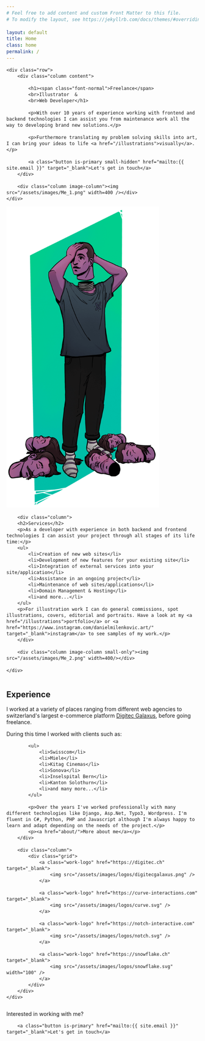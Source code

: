 ```yaml
---
# Feel free to add content and custom Front Matter to this file.
# To modify the layout, see https://jekyllrb.com/docs/themes/#overriding-theme-defaults

layout: default
title: Home
class: home
permalink: /
---
```


<div class="home-introduction wrapper">

    <div class="row">    
        <div class="column content">

            <h1><span class="font-normal">Freelance</span> 
            <br>Illustrator  & 
            <br>Web Developer</h1>

            <p>With over 10 years of experience working with frontend and backend technologies I can assist you from maintenance work all the way to developing brand new solutions.</p>
            
            <p>Furthermore translating my problem solving skills into art, I can bring your ideas to life <a href="/illustrations">visually</a>.</p>

            <a class="button is-primary small-hidden" href="mailto:{{ site.email }}" target="_blank">Let's get in touch</a>
        </div>

        <div class="column image-column"><img src="/assets/images/Me_1.png" width=400 /></div>
    </div>
</div>

<div class="home-services wrapper ">
    <div class="row">    
        <div class="column image-column small-hidden"><img src="/assets/images/Me_2.png" width=400/></div>

        <div class="column">
        <h2>Services</h2>
        <p>As a developer with experience in both backend and frontend technologies I can assist your project through all stages of its life time:</p>
        <ul>
            <li>Creation of new web sites</li>
            <li>Development of new features for your existing site</li>
            <li>Integration of external services into your site/application</li>
            <li>Assistance in an ongoing project</li>
            <li>Maintenance of web sites/applications</li>
            <li>Domain Management & Hosting</li>
            <li>and more...</li>
        </ul>
        <p>For illustration work I can do general commissions, spot illustrations, covers, editorial and portraits. Have a look at my <a href="/illustrations">portfolio</a> or <a href="https://www.instagram.com/danielmilenkovic.art/" target="_blank">instagram</a> to see samples of my work.</p>
        </div>

        <div class="column image-column small-only"><img src="/assets/images/Me_2.png" width=400/></div>

    </div>

</div>

<div class="home-experience wrapper ">
    <div class="row">    
        <div class="column">
            <h2>Experience</h2>
            <p>I worked at a variety of places ranging from different web agencies to switzerland's largest e-commerce platform <a href="https://digitec.ch" target="_blank">Digitec Galaxus</a>, before going freelance.</p>
            <p>During this time I worked with clients such as:</p>

            <ul>
                <li>Swisscom</li>
                <li>Miele</li>
                <li>Kitag Cinemas</li>
                <li>Sonova</li>
                <li>Inselspital Bern</li>
                <li>Kanton Solothurn</li>
                <li>and many more...</li>
            </ul>

            <p>Over the years I've worked professionally with many different technologies like Django, Asp.Net, Typo3, Wordpress. I'm fluent in C#, Python, PHP and Javascript although I'm always happy to learn and adapt depending on the needs of the project.</p>
            <p><a href="about/">More about me</a></p>
        </div>

        <div class="column">
            <div class="grid">
                <a class="work-logo" href="https://digitec.ch" target="_blank">
                    <img src="/assets/images/logos/digitecgalaxus.png" />
                </a>

                <a class="work-logo" href="https://curve-interactions.com" target="_blank">
                    <img src="/assets/images/logos/curve.svg" />
                </a>

                <a class="work-logo" href="https://notch-interactive.com" target="_blank">
                    <img src="/assets/images/logos/notch.svg" />
                </a>

                <a class="work-logo" href="https://snowflake.ch" target="_blank">
                    <img src="/assets/images/logos/snowflake.svg" width="100" />
                </a>
            </div>
        </div>
    </div>
</div>

<div class="home-call-to-action">
<div class="wrapper">
        <p>Interested in working with me?</p>

        <a class="button is-primary" href="mailto:{{ site.email }}" target="_blank">Let's get in touch</a>
   </div>
</div>